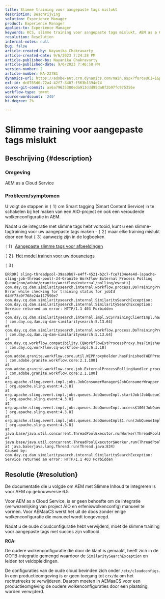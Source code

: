 ```yaml
---
title: Slimme training voor aangepaste tags mislukt
description: Beschrijving
solution: Experience Manager
product: Experience Manager
applies-to: Experience Manager
keywords: KCS, slimme training voor aangepaste tags mislukt, AEM as a Cloud Service
resolution: Resolution
internal-notes: null
bug: false
article-created-by: Nayanika Chakravarty
article-created-date: 9/6/2023 7:24:28 PM
article-published-by: Nayanika Chakravarty
article-published-date: 9/6/2023 7:46:58 PM
version-number: 2
article-number: KA-22781
dynamics-url: https://adobe-ent.crm.dynamics.com/main.aspx?forceUCI=1&pagetype=entityrecord&etn=knowledgearticle&id=73838efb-ea4c-ee11-be6e-6045bd006a22
exl-id: dc0765d0-72a4-42f7-8407-f563b1394e74
source-git-commit: aa6a79635380eda913ddd95da0f2b97fc975356e
workflow-type: tm+mt
source-wordcount: '240'
ht-degree: 2%

---
```


# Slimme training voor aangepaste tags mislukt

## Beschrijving {#description}


### Omgeving

AEM as a Cloud Service

### Probleem/symptomen

U volgt de stappen in `[` 1`]`  om Smart tagging (Smart Content Service) in te schakelen bij het maken van een AIO-project en ook een verouderde wolkenconfiguratie in AEM.

Nadat u de integratie met slimme tags hebt voltooid, kunt u een slimme-tagtraining voor uw aangepaste tags maken - `[` 2`]`  maar elke training mislukt door een fout `[` 3`]`  aanwezig zijn in de logboeken.

`[` 1`]`  [Aangepaste slimme tags voor afbeeldingen](https://experienceleague.adobe.com/docs/experience-manager-learn/assets/metadata/custom-smart-tags.html)

`[` 2`]`  [Het model trainen voor uw douanetags](https://experienceleague.adobe.com/docs/experience-manager-cloud-service/content/assets/manage/smart-tags.html#train-model)

`[` 3`]`


```
ERROR[ sling-threadpool-39aa0b87-e4ff-4521-b2c7-fce7134e4e4d-(apache-sling-job-thread-pool)-34-Granite Workflow External Process Polling Queue(com/adobe/granite/workflow/external/polling/event)]  com.day.cq.dam.similaritysearch.internal.workflow.process.DoTrainingProcess Error while checking for training status for jobId 64df73a9f768e24a117590e7
com.day.cq.dam.similaritysearch.internal.SimilaritySearchException: com.day.cq.dam.similaritysearch.internal.SimilaritySearchException: Service returned an error: HTTP/1.1 403 Forbidden
at com.day.cq.dam.similaritysearch.internal.impl.SCSTrainingClientImpl.hasFinishedTraining(SCSTrainingClientImpl.java:203) [ com.day.cq.dam.cq-dam-similaritysearch:5.13.64] 
at com.day.cq.dam.similaritysearch.internal.workflow.process.DoTrainingProcess.hasFinished(DoTrainingProcess.java:95) [ com.day.cq.dam.cq-dam-similaritysearch:5.13.64] 
at com.day.cq.workflow.compatibility.CQWorkflowExtProcessProxy.hasFinished(CQWorkflowExtProcessProxy.java:82) [ com.day.cq.workflow.cq-workflow-impl:6.3.18] 
at com.adobe.granite.workflow.core.util.WEPProxyHolder.hasFinished(WEPProxyHolder.java:46) [ com.adobe.granite.workflow.core:2.1.100] 
at com.adobe.granite.workflow.core.job.ExternalProcessPollingHandler.process(ExternalProcessPollingHandler.java:119) [ com.adobe.granite.workflow.core:2.1.100] 
at org.apache.sling.event.impl.jobs.JobConsumerManager$JobConsumerWrapper.process(JobConsumerManager.java:502) [ org.apache.sling.event:4.3.8] 
at org.apache.sling.event.impl.jobs.queues.JobQueueImpl.startJob(JobQueueImpl.java:351) [ org.apache.sling.event:4.3.8] 
at org.apache.sling.event.impl.jobs.queues.JobQueueImpl.access$100(JobQueueImpl.java:60) [ org.apache.sling.event:4.3.8] 
at org.apache.sling.event.impl.jobs.queues.JobQueueImpl$1.run(JobQueueImpl.java:287) [ org.apache.sling.event:4.3.8] 
at java.base/java.util.concurrent.ThreadPoolExecutor.runWorker(ThreadPoolExecutor.java:1128)
at java.base/java.util.concurrent.ThreadPoolExecutor$Worker.run(ThreadPoolExecutor.java:628)
at java.base/java.lang.Thread.run(Thread.java:834)
Caused by: com.day.cq.dam.similaritysearch.internal.SimilaritySearchException: Service returned an error: HTTP/1.1 403 Forbidden
```



## Resolutie {#resolution}


De documentatie die u volgde om AEM met Slimme Inhoud te integreren is voor AEM op gebouwversie 6.5.

Voor AEM as a Cloud Service, is er geen behoefte om de integratie (verwezenlijking van project AIO en erfeniswolkenconfig) manueel te vormen. Voor AEMaaCS werkt het uit de doos zonder enige wolkenconfiguratie die manueel wordt toegevoegd.

Nadat u de oude cloudconfiguratie hebt verwijderd, moet de slimme training voor aangepaste tags met succes zijn voltooid.

<b>RCA:</b>

De oudere wolkenconfiguratie die door de klant is gemaakt, heeft zich in de OOTB-integratie gemengd waardoor de `SimilaritySearchException` en leiden tot veldopleidingen.

De configuraties van de oude cloud bevinden zich onder `/etc/cloudconfigs`. In een productieomgeving is er geen toegang tot `crx/de` om het rechtstreeks te verwijderen. Daarom moeten in AEMaaCS voor een productieomgeving de oudere wolkenconfiguraties door een plaatsing worden verwijderd.
